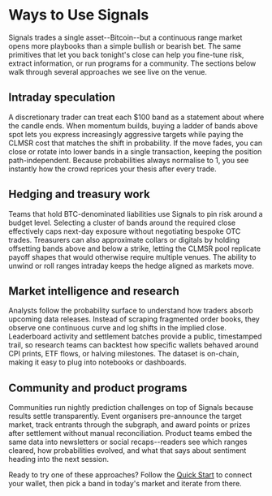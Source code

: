 # Ways to Use Signals

Signals trades a single asset--Bitcoin--but a continuous range market opens more playbooks than a simple bullish or bearish bet. The same primitives that let you back tonight's close can help you fine-tune risk, extract information, or run programs for a community. The sections below walk through several approaches we see live on the venue.

## Intraday speculation

A discretionary trader can treat each $100 band as a statement about where the candle ends. When momentum builds, buying a ladder of bands above spot lets you express increasingly aggressive targets while paying the CLMSR cost that matches the shift in probability. If the move fades, you can close or rotate into lower bands in a single transaction, keeping the position path-independent. Because probabilities always normalise to 1, you see instantly how the crowd reprices your thesis after every trade.

## Hedging and treasury work

Teams that hold BTC-denominated liabilities use Signals to pin risk around a budget level. Selecting a cluster of bands around the required close effectively caps next-day exposure without negotiating bespoke OTC trades. Treasurers can also approximate collars or digitals by holding offsetting bands above and below a strike, letting the CLMSR pool replicate payoff shapes that would otherwise require multiple venues. The ability to unwind or roll ranges intraday keeps the hedge aligned as markets move.

## Market intelligence and research

Analysts follow the probability surface to understand how traders absorb upcoming data releases. Instead of scraping fragmented order books, they observe one continuous curve and log shifts in the implied close. Leaderboard activity and settlement batches provide a public, timestamped trail, so research teams can backtest how specific wallets behaved around CPI prints, ETF flows, or halving milestones. The dataset is on-chain, making it easy to plug into notebooks or dashboards.

## Community and product programs

Communities run nightly prediction challenges on top of Signals because results settle transparently. Event organisers pre-announce the target market, track entrants through the subgraph, and award points or prizes after settlement without manual reconciliation. Product teams embed the same data into newsletters or social recaps--readers see which ranges cleared, how probabilities evolved, and what that says about sentiment heading into the next session.

Ready to try one of these approaches? Follow the [Quick Start](/docs/quickstart) to connect your wallet, then pick a band in today's market and iterate from there.
